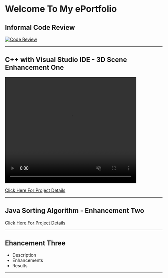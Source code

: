 # Welcome To My ePortfolio

## Informal Code Review
[![Code Review](https://img.youtube.com/vi/yvcHImLN97k/maxresdefault.jpg)](https://www.youtube.com/watch?v=yvcHImLN97k)


***
## C++ with Visual Studio IDE - 3D Scene Enhancement One

<video width="420" height="340" controls loop="" muted = "" autoplay="">
  <source src="https://github.com/melcian404/melcian404.github.io/raw/refs/heads/main/docs/assets/3Dvid.mp4">
</video>

[Click Here For Project Details](https://github.com/melcian404/CPP-3D-Scene)

***

## Java Sorting Algorithm - Enhancement Two
[Click Here For Project Details](https://github.com/melcian404/Java-Sorting-Algorithm)


***
## Ehancement Three
- Description
- Enhancements
- Results



***
